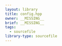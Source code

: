 ```yaml
---
layout: library
title: config.hpp
owner: __MISSING__
brief: __MISSING__
tags:
  - sourcefile
library-type: sourcefile
---
```

